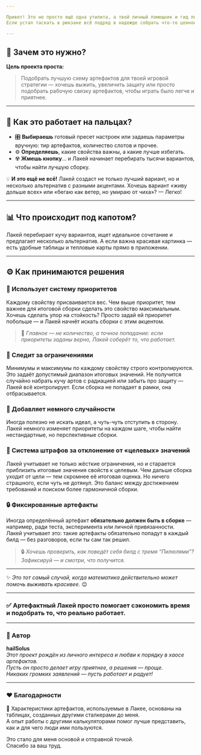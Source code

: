 ```yaml
---

Привет! Это не просто ещё одна утилита, а твой личный помощник и гид по артефактам на сервере DayZ Grotesk Stalker PvE.
Если устал таскать в рюкзаке всё подряд в надежде собрать что-то ценное, а потом часами крутить комбинации в голове — ладно, хватит этого хаоса!

---
```


## 🎯 Зачем это нужно?

**Цель проекта проста:**

> Подобрать лучшую схему артефактов для твоей игровой стратегии — хочешь выжить, увеличить защиту или просто подобрать рабочую связку артефактов, чтобы играть было легче и приятнее.

---

## 🚀 Как это работает на пальцах?

* 🎛️ **Выбираешь** готовый пресет настроек или задаешь параметры вручную: тир артефактов, количество слотов и прочее.
* ⚙️ **Определяешь**, какие свойства важны, а какие лучше избегать.
* ☢️ **Жмешь кнопку**… и Лакей начинает перебирать тысячи вариантов, чтобы найти лучшую сборку.

💡 **И это ещё не всё!**
Лакей создаст не только лучший вариант, но и несколько альтернатив с разными акцентами.
Хочешь вариант «живу дольше всех» или «бегаю как ветер, но умираю от чиха»? — Легко!

---

## 📊 Что происходит под капотом?

Лакей перебирает кучу вариантов, ищет идеальное сочетание и предлагает несколько альтернатив.
А если важна красивая картинка — есть удобные таблицы и тепловые карты прямо в приложении.

---

## ⚙️ Как принимаются решения

### 📌 Использует систему приоритетов

Каждому свойству присваивается вес. Чем выше приоритет, тем важнее для итоговой сборки сделать это свойство максимальным. Хочешь сделать упор на стойкость? Просто задай ей приоритет побольше — и Лакей начнёт искать сборки с этим акцентом.

> 📌 *Главное — не количество, а точное попадание: если приоритеты заданы верно, Лакей соберёт то, что работает.*

### 📏 Следит за ограничениями

Минимумы и максимумы по каждому свойству строго контролируются. Это задаёт допустимый диапазон итоговых значений. 
Не получится случайно набрать кучу артов с радиацией или забыть про защиту — Лакей всё контролирует. 
Если сборка не попадает в рамки, она отбрасывается.

### 🎲 Добавляет немного случайности

Иногда полезно не искать идеал, а чуть-чуть отступить в сторону. Лакей немного изменяет приоритеты на каждом шаге, чтобы найти нестандартные, но перспективные сборки.

### 📐 Система штрафов за отклонение от «целевых» значений

Лакей учитывает не только жёсткие ограничения, но и старается приблизить итоговые значения свойств к целевым. Чем дальше сборка уходит от цели — тем скромнее её итоговая оценка. Но ничего страшного, если чуть не дотянул.
Это баланс между достижением требований и поиском более гармоничной сборки.

### 🔒 Фиксированные артефакты

Иногда определённый артефакт **обязательно должен быть в сборке** — например, ради теста, эксперимента или личной привязанности.  
Лакей учитывает это: такие артефакты обязательно попадут в каждый билд — без разговоров, если ты сам так решил.

> 🔒 *Хочешь проверить, как поведёт себя билд с тремя “Пилюлями”? Зафиксируй — и смотри, что получится.*


---

✨ *Это тот самый случай, когда математика действительно может помочь выживать красивее.* 😉

---

### ✅ Артефактный Лакей просто помогает сэкономить время и подобрать то, что реально работает.

---

### 👤 Автор

**hailSolus**<br>
*Этот проект рождён из личного интереса и любви к порядку в хаосе артефактов.*<br>
*Пусть он просто делает игру приятнее, а решения — проще.*<br> 
*Никаких громких заявлений — пусть работает и радует!*

---

### ❤️ Благодарности

📎 Характеристики артефактов, используемые в Лакее, основаны на таблицах, созданных другими сталкерами до меня.  
А опыт работы с другими калькуляторами помог лучше представить, как и для чего люди ими пользуются.  

Это стало для меня основой и отправной точкой.  
Спасибо за ваш труд.